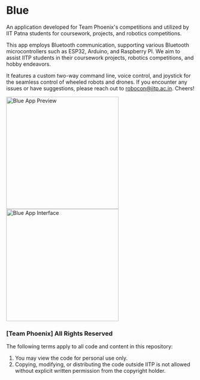 # Blue

An application developed for Team Phoenix's competitions and utilized by IIT Patna students for coursework, projects, and robotics competitions.

This app employs Bluetooth communication, supporting various Bluetooth microcontrollers such as ESP32, Arduino, and Raspberry PI. We aim to assist IITP students in their coursework projects, robotics competitions, and hobby endeavors.

It features a custom two-way command line, voice control, and joystick for the seamless control of wheeled robots and drones. If you encounter any issues or have suggestions, please reach out to robocon@iitp.ac.in. Cheers!

<img src="https://github.com/Robocon-IIT-Patna/blue/assets/63401208/056f3d78-36d4-4230-af2f-dedbc1fae2fd" alt="Blue App Preview" width="300" height="300">
<img src="https://github.com/Robocon-IIT-Patna/blue/assets/63401208/ca79b13b-33d4-4cc4-bcd1-c39262503a1b" alt="Blue App Interface" width="300" height="300">

### [Team Phoenix] All Rights Reserved

The following terms apply to all code and content in this repository:

1. You may view the code for personal use only.
2. Copying, modifying, or distributing the code outside IITP is not allowed without explicit written permission from the copyright holder.
